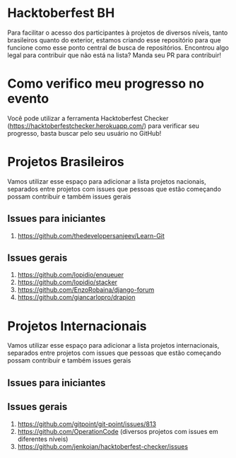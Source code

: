 # Hacktoberfest BH
Para facilitar o acesso dos participantes à projetos de diversos níveis, tanto brasileiros quanto do exterior, estamos criando esse repositório para que funcione como esse ponto central de busca de repositórios. Encontrou algo legal para contribuir que não está na lista? Manda seu PR para contribuir!

# Como verifico meu progresso no evento

Você pode utilizar a ferramenta Hacktoberfest Checker (https://hacktoberfestchecker.herokuapp.com/) para verificar seu progresso, basta buscar pelo seu usuário no GitHub!

# Projetos Brasileiros

Vamos utilizar esse espaço para adicionar a lista projetos nacionais, separados entre projetos com issues que pessoas que estão começando possam contribuir e também issues gerais

## Issues para iniciantes

1. https://github.com/thedevelopersanjeev/Learn-Git

## Issues gerais
1. https://github.com/lopidio/enqueuer
2. https://github.com/lopidio/stacker
3. https://github.com/EnzoRobaina/django-forum
4. https://github.com/giancarlopro/drapion

# Projetos Internacionais

Vamos utilizar esse espaço para adicionar a lista projetos internacionais, separados entre projetos com issues que pessoas que estão começando possam contribuir e também issues gerais

## Issues para iniciantes

## Issues gerais

1. https://github.com/gitpoint/git-point/issues/813
2. https://github.com/OperationCode (diversos projetos com issues em diferentes níveis)
3. https://github.com/jenkoian/hacktoberfest-checker/issues
